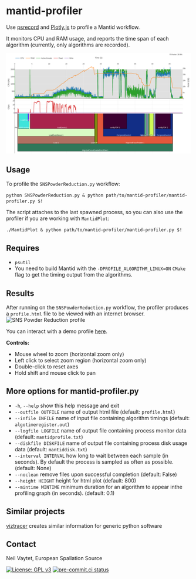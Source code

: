 # mantid-profiler

Use [psrecord](https://github.com/astrofrog/psrecord) and [Plotly.js](https://plot.ly/javascript/) to profile a Mantid workflow.

It monitors CPU and RAM usage, and reports the time span of each algorithm (currently, only algorithms are recorded).

![screenshot of AlignAndFocusPowderFromFiles](screenshot.png)

## Usage

To profile the `SNSPowderReduction.py` workflow:
```
python SNSPowderReduction.py & python path/to/mantid-profiler/mantid-profiler.py $!
```
The script attaches to the last spawned process, so you can also use the profiler if you are working with `MantidPlot`:
```
./MantidPlot & python path/to/mantid-profiler/mantid-profiler.py $!
```

## Requires

- `psutil`
- You need to build Mantid with the `-DPROFILE_ALGORITHM_LINUX=ON` `CMake` flag to get the timing output from the algorithms.

## Results

After running on the `SNSPowderReduction.py` workflow, the profiler produces a `profile.html` file to be viewed with an internet browser.
![SNS Powder Reduction profile](http://www.nbi.dk/~nvaytet/SNSPowderReduction_12.png)

You can interact with a demo profile [here](http://www.nbi.dk/~nvaytet/SNSPowderReduction_12.html).

**Controls:**

- Mouse wheel to zoom (horizontal zoom only)
- Left click to select zoom region (horizontal zoom only)
- Double-click to reset axes
- Hold shift and mouse click to pan

## More options for mantid-profiler.py

- `-h`, `--help`          show this help message and exit
- `--outfile OUTFILE`    name of output html file (default: `profile.html`)
- `--infile INFILE`      name of input file containing algorithm timings (default: `algotimeregister.out`)
- `--logfile LOGFILE`    name of output file containing process monitor data (default: `mantidprofile.txt`)
- `--diskfile DISKFILE`  name of output file containing process disk usage data (default: `mantiddisk.txt`)
- `--interval INTERVAL`  how long to wait between each sample (in seconds). By default the process is sampled as often as possible. (default: None)
- `--noclean`             remove files upon successful completion (default: False)
- `--height HEIGHT`      height for html plot (default: 800)
- `--mintime MINTIME`    minimum duration for an algorithm to appear inthe profiling graph (in seconds). (default: 0.1)

## Similar projects

[viztracer](https://github.com/gaogaotiantian/viztracer) creates similar information for generic python software

## Contact

Neil Vaytet, European Spallation Source

[![License: GPL v3](https://img.shields.io/badge/License-GPLv3-blue.svg)](https://www.gnu.org/licenses/gpl-3.0)
[![pre-commit.ci status](https://results.pre-commit.ci/badge/github/mantidproject/mantid-profiler/main.svg)](https://results.pre-commit.ci/latest/github/mantidproject/mantid-profiler/main)
